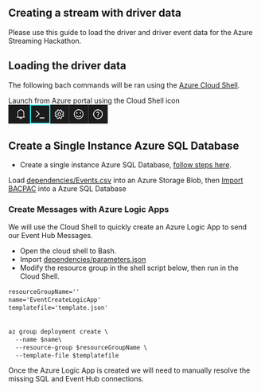 
## Creating a stream with driver data
 
Please use this guide to load the driver and driver event data for the Azure Streaming Hackathon.


## Loading the driver data

The following bach commands will be ran using the [Azure Cloud Shell](https://docs.microsoft.com/en-us/azure/cloud-shell/overview). 

Launch from Azure portal using the Cloud Shell icon
![cloud shell](../../images/portal-launch-icon.png)

## Create a Single Instance Azure SQL Database

- Create a single instance Azure SQL Database, [follow steps here](https://docs.microsoft.com/en-us/azure/sql-database/sql-database-single-database-get-started?tabs=azure-portal).

Load [dependencies/Events.csv](dependencies/) into an Azure Storage Blob, then [Import BACPAC](https://docs.microsoft.com/en-us/azure/sql-database/sql-database-import?tabs=azure-powershell) into a Azure SQL Database 


### Create Messages with Azure Logic Apps

We will use the Cloud Shell to quickly create an Azure Logic App to send our Event Hub Messages.

- Open the cloud shell to Bash.
- Import [dependencies/parameters.json](dependencies/)
- Modify the resource group in the shell script below, then run in the Cloud Shell.

```
resourceGroupName=''
name='EventCreateLogicApp'
templatefile='template.json'


az group deployment create \
  --name $name\
  --resource-group $resourceGroupName \
  --template-file $templatefile 
```

Once the Azure Logic App is created we will need to manually resolve the missing SQL and Event Hub connections.

